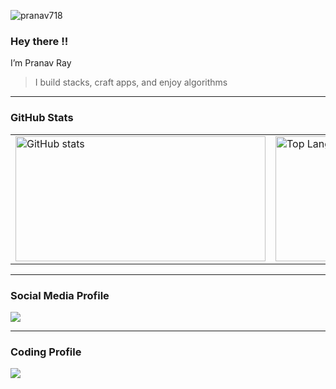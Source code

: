 <p align = "left"> <img src = "https://komarev.com/ghpvc/?username=pranav718" alt = "pranav718" /> </p>

### Hey there !!


I’m Pranav Ray
>
>I build stacks, craft apps, and enjoy algorithms

---

### GitHub Stats

<table>
  <tr>
    <td>
      <img width="400" height="200" src="https://github-readme-stats.vercel.app/api?username=pranav718&show_icons=true&theme=dark" alt="GitHub stats" />
    </td>
    <td>
      <img width="350" height="200" src="https://github-readme-mwendwa.vercel.app/api/top-langs/?username=pranav718&layout=compact&count_private=true&theme=dark" alt="Top Languages" />
    </td>
  </tr>
</table>


---

### Social Media Profile

[<img src="https://img.shields.io/badge/Twitter-%231DA1F2.svg?style=for-the-badge&logo=Twitter&logoColor=white" />](https://twitter.com/knightkun__)

---

### Coding Profile

[<img src="https://img.shields.io/badge/Codeforces-445f9d?style=for-the-badge&logo=Codeforces&logoColor=white" />](https://codeforces.com/profile/knightkun__/)



